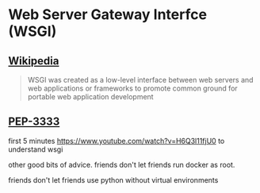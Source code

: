 # Web Server Gateway Interfce (WSGI)

## [Wikipedia](https://en.wikipedia.org/wiki/Web_Server_Gateway_Interface)

> WSGI was created as a low-level interface between web servers and web applications or frameworks to promote common ground for portable web application development

## [PEP-3333](https://www.python.org/dev/peps/pep-3333/)

> 


first 5 minutes https://www.youtube.com/watch?v=H6Q3l11fjU0
to understand wsgi

other good bits of advice. friends don't let friends run docker as root. 

friends don't let friends use python without virtual environments
